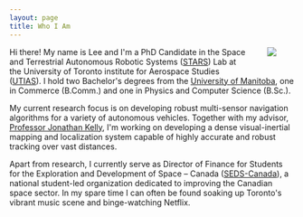 ```yaml
---
layout: page
title: Who I Am
---
```


<img src="{{ site.url }}/assets/headshot.JPG" style="float: right; margin-right: 2rem; margin-left: 2rem; margin-bottom:2rem"/>

Hi there! My name is Lee and I'm a PhD Candidate in the Space and Terrestrial Autonomous Robotic Systems (<a href="http://stars.utias.utoronto.ca/">STARS</a>) Lab at the University of Toronto institute for Aerospace Studies (<a href="http://utias.utoronto.ca/">UTIAS</a>). I hold two Bachelor's degrees from the <a href="http://umanitoba.ca">University of Manitoba</a>, one in Commerce (B.Comm.) and one in Physics and Computer Science (B.Sc.).

My current research focus is on developing robust multi-sensor navigation algorithms for a variety of autonomous vehicles. Together with my advisor, <a href="http://jonathankelly.info">Professor Jonathan Kelly</a>, I'm working on developing a dense visual-inertial mapping and localization system capable of highly accurate and robust tracking over vast distances.

Apart from research, I currently serve as Director of Finance for Students for the Exploration and Development of Space &ndash; Canada (<a href="http://seds.ca">SEDS-Canada</a>), a national student-led organization dedicated to improving the Canadian space sector. In my spare time I can often be found soaking up Toronto's vibrant music scene and binge-watching Netflix.